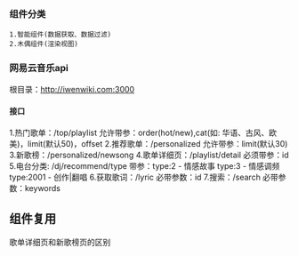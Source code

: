 ### 组件分类
    1.智能组件(数据获取、数据过滤)
    2.木偶组件(渲染视图)
### 网易云音乐api
  根目录：http://iwenwiki.com:3000
#### 接口
1.热门歌单：/top/playlist
  允许带参：order(hot/new),cat(如: 华语、古风、欧美)，limit(默认50)，offset
2.推荐歌单：/personalized
  允许带参：limit(默认30)
3.新歌榜：/personalized/newsong
4.歌单详细页：/playlist/detail
  必须带参：id
5.电台分类: /dj/recommend/type
  带参：type:2 - 情感故事 type:3 - 情感调频 type:2001 - 创作|翻唱
6.获取歌词：/lyric
  必带参数：id
7.搜索：/search
  必带参数：keywords

## 组件复用
  歌单详细页和新歌榜页的区别